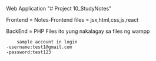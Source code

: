 Web Application
"# Project 10_StudyNotes" 

Frontend = Notes-Frontend files = jsx,html,css,js,react

BackEnd = PHP Files ito yung nakalagay sa files ng wampp

        sample account in login
    -username:test1@gmail.com 
    -password:test123
